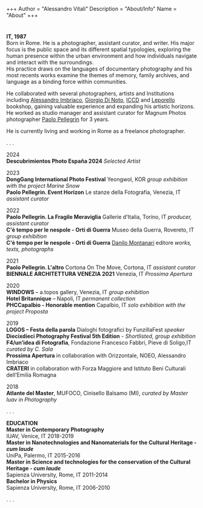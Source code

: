 +++
Author = "Alessandro Vitali"
Description = "About/Info"
Name = "About"
+++
#

**IT, 1987**  \
Born in Rome. He is a photographer, assistant curator, and writer. 
His major focus is the public space and its different spatial typologies, exploring the human presence within the urban environment and how individuals navigate and interact with the surroundings. \
His practice draws on the languages of documentary photography and his most recents works examine the themes of memory, family archives, and language as a binding force within communities.

He collaborated with several photographers, artists and Institutions including [Alessandro Imbriaco](http://www.alessandroimbriaco.com/news.html), [Giorgio Di Noto](http://www.giorgiodinoto.com), [ICCD](http://iccd.beniculturali.it) and [Leporello](https://leporello-books.com/) bookshop, gaining valuable experience and expanding his artistic horizons. \
He worked as studio manager and assistant curator for Magnum Photos photographer [Paolo Pellegrin](https://www.magnumphotos.com/photographer/paolo-pellegrin/) for 3 years.

He is currently living and working in Rome as a freelance photographer. 



\.
\.
\.




2024  
**Descubrimientos Photo España 2024** _Selected Artist_

2023 \
**DongGang International Photo Festival** Yeongwol, KOR      _group exhibition with the project Marine Snow_   
**Paolo Pellegrin. Event Horizon** Le stanze della Fotografia, Venezia, IT      _assistant curator_


2022 \
**Paolo Pellegrin. La Fragile Meraviglia** Gallerie d'Italia, Torino, IT         _producer, assistant curator_ \
**C'è tempo per le nespole - Orti di Guerra** Museo della Guerra, Rovereto, IT        _group exhibition_ \
**C'è tempo per le nespole - Orti di Guerra** [Danilo Montanari](https://www.danilomontanari.com/wordpress/libro/ce-tempo-per-le-nespole/) editore         _works, texts, photographs_ 

2021 \
**Paolo Pellegrin. L'altro** Cortona On The Move, Cortona, IT       _assistant curator_ \
**BIENNALE ARCHITETTURA VENEZIA 2021** Venezia, IT       _Prossima Apertura_  

2020 \
**WINDOWS** – a.topos gallery, Venezia, IT  _group exhibition_  
**Hotel Britannique** –  Napoli, IT   _permanent collection_  
**PHCCapalbio - Honorable mention** Capalbio, IT   _solo exhibition with the project Proposta_ 

2019 \
**LOGOS – Festa della parola** Dialoghi fotografici by FunzillaFest _speaker_  
**Diecixdieci Photography Festival 5th Edition** - _Shortlisted, group exhibition_  
**F4/un’idea di Fotografia**, Fondazione Francesco Fabbri, Pieve di Soligo,IT  _curated by C. Sala_\
**Prossima Apertura** in collaboration with Orizzontale, NOEO, Alessandro Imbriaco\
**CRATERI** in collaboration with Forza Maggiore and Istituto Beni Culturali dell’Emilia Romagna 

2018 \
**Atlante del Master**, MUFOCO, Cinisello Balsamo (MI), _curated by Master Iuav in Photography_ 




\.
\.
\.


**EDUCATION**   \
**Master in Contemporary Photography**\
IUAV, Venice, IT 2018-2019 \
**Master in Nanotechnologies and Nanomaterials for the Cultural Heritage - _cum laude_**    \
UniPa, Palermo, IT 2015-2016 \
**Master in Science and technologies for the conservation of the Cultural Heritage - _cum laude_**\
Sapienza University, Rome, IT 2011-2014 \
**Bachelor in Physics**    \
Sapienza University, Rome, IT 2006-2010 




\.
\.
\.

